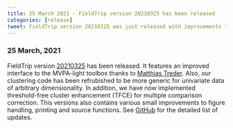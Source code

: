 ```yaml
---
title: 25 March 2021 - FieldTrip version 20210325 has been released
categories: [release]
tweet: FieldTrip version 20210325 was just released with improvements to our MVPA-Light interface, clustering code, figure handling and implementation of threshold-free cluster enhancement (TFCE). Many thanks to @MatthiasTreder. See http://www.fieldtriptoolbox.org/#25-march-2021
---
```


### 25 March, 2021

FieldTrip version [20210325](http://github.com/fieldtrip/fieldtrip/releases/tag/20210325) has been released. It features an improved interface to the MVPA-light toolbox thanks to [Matthias Treder](https://github.com/treder). Also, our clustering code has been refrubished to be more generic for univariate data of arbitrary dimensionality. In addition, we have now implemented threshold-free cluster enhancement (TFCE) for multiple comparison correction. This versions also contains various small improvements to figure handling, printing and source functions. See [GitHub](https://github.com/fieldtrip/fieldtrip/compare/20210311...20210325) for the detailed list of updates.
